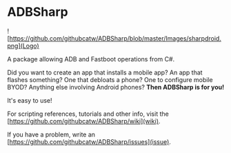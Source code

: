 # ADBSharp
![https://github.com/githubcatw/ADBSharp/blob/master/Images/sharpdroid.png](Logo)

A package allowing ADB and Fastboot operations from C#.

Did you want to create an app that installs a mobile app? An app that flashes something? One that debloats a phone? One to configure mobile BYOD? Anything else involving Android phones? **Then ADBSharp is for you!**

It's easy to use!

For scripting references, tutorials and other info, visit the [https://github.com/githubcatw/ADBSharp/wiki](wiki).

If you have a problem, write an [https://github.com/githubcatw/ADBSharp/issues](issue).